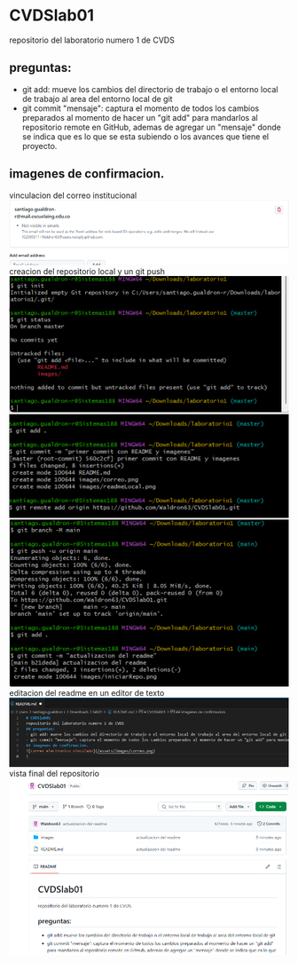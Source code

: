 # CVDSlab01
repositorio del laboratorio numero 1 de CVDS
## preguntas:
- git add: mueve los cambios del directorio de trabajo o el entorno local de trabajo al area del entorno local de git
- git commit "mensaje": captura el momento de todos los cambios preparados al momento de hacer un "git add" para mandarlos al repositorio remote en GitHub, ademas de agregar un "mensaje" donde se indica que es lo que se esta subiendo o los avances que tiene el proyecto.
## imagenes de confirmacion.
vinculacion del correo institucional
![correo electronico vinculado](/images/correo.png)
creacion del repositorio local y un git push
![iniciacion del repositorio](/images/iniciarRepo.png)
![iniciacion del repositorio](/images/continuacionRepo.png)
![iniciacion del repositorio](/images/finalizarRepo.png)
editacion del readme en un editor de texto
![prueba de hacer el readme en un editor](/images/readmeLocal.png)
vista final del repositorio
![vista final del repositorio](/images/vistaDelRepositorio.png)
